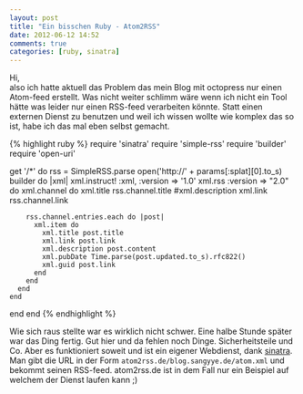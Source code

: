 ```yaml
---
layout: post
title: "Ein bisschen Ruby - Atom2RSS"
date: 2012-06-12 14:52
comments: true
categories: [ruby, sinatra]
---
```

Hi,    
also ich hatte aktuell das Problem das mein Blog mit octopress nur einen Atom-feed
erstellt. Was nicht weiter schlimm wäre wenn ich nicht ein Tool hätte was leider nur einen
RSS-feed verarbeiten könnte. Statt einen externen Dienst zu benutzen und weil ich wissen wollte
wie komplex das so ist, habe ich das mal eben selbst gemacht.

{% highlight ruby %}
require 'sinatra'
require 'simple-rss'
require 'builder'
require 'open-uri'

get '/*' do
  rss = SimpleRSS.parse open('http://' + params[:splat][0].to_s)
  builder do |xml|
    xml.instruct! :xml, :version => '1.0'
    xml.rss :version => "2.0" do
      xml.channel do
        xml.title rss.channel.title
        #xml.description 
        xml.link rss.channel.link

        rss.channel.entries.each do |post|
          xml.item do
            xml.title post.title
            xml.link post.link
            xml.description post.content
            xml.pubDate Time.parse(post.updated.to_s).rfc822()
            xml.guid post.link
          end
        end
      end
    end
  end
end
{% endhighlight %}

Wie sich raus stellte war es wirklich nicht schwer. Eine halbe Stunde später war das Ding fertig. Gut hier und da fehlen noch Dinge. Sicherheitsteile und Co. Aber es funktioniert soweit und ist ein eigener Webdienst, dank [sinatra](http://www.sinatrarb.com). Man gibt die URL in der Form `atom2rss.de/blog.sangyye.de/atom.xml` und bekommt seinen RSS-feed. atom2rss.de ist in dem Fall nur ein Beispiel auf welchem der Dienst laufen kann ;)
